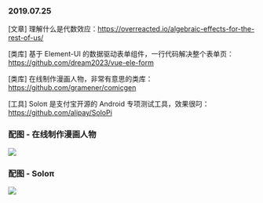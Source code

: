 ### 2019.07.25

[文章] 理解什么是代数效应：<https://overreacted.io/algebraic-effects-for-the-rest-of-us/>

[类库] 基于 Element-UI 的数据驱动表单组件，一行代码解决整个表单页：<https://github.com/dream2023/vue-ele-form>

[类库] 在线制作漫画人物，非常有意思的类库：<https://github.com/gramener/comicgen>

[工具] Soloπ 是支付宝开源的 Android 专项测试工具，效果很叼：<https://github.com/alipay/SoloPi>

### 配图 - 在线制作漫画人物
![](http://qn.40zhe.com/reorder.gif)

### 配图 - Soloπ
![](https://raw.githubusercontent.com/alipay/SoloPi/master/assets/replay.gif)
